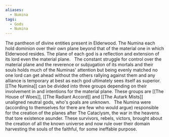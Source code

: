 ```yaml
---
aliases:
  - Numina
tags:
  - Gods
  - Numina
---
```



The pantheon of divine entities present in Elderwood. The Numina each hold dominion over their own plane beyond that of the material one in which Elderwood resides. The plane of each god is a reflection and extension of its lord even the material plane.   The constant struggle for control over the material plane and the reverence or subjugation of its mortals and their souls holds much of the Numinas' attention but being evenly matched no one lord can get ahead without the others rallying against them and any alliance is temporary at best as each god ultimately sees itself as superior.   [[The Numina]] can be divided into three groups depending on their involvement in and intentions for the material plane. These groups are [[The House of Woes]], [[The Radiant Accord]] and [[The Autark Mists]] unaligned neutral gods, who's goals are unknown.   The Numina were (according to themselves for there are few who would argue) responsible for the creation of the planes after The Cataclysm, the war in the heavens that tore existence asunder. These survivors, rebels, victors, brought about the creation of all the known universe and now rule over their domain harvesting the souls of the faithful, for some ineffable purpose.




